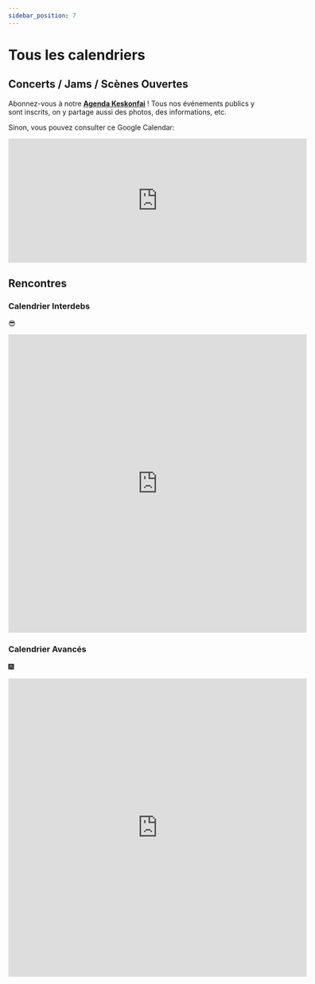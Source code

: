 ```yaml
---
sidebar_position: 7
---
```


# Tous les calendriers

## Concerts / Jams / Scènes Ouvertes

Abonnez-vous à notre **[Agenda Keskonfai](https://keskonfai.fr/@asso_zikapanam)** ! Tous nos événements publics y sont inscrits, on y partage aussi des photos, des informations, etc.

Sinon, vous pouvez consulter ce Google Calendar:

<iframe src="https://calendar.google.com/calendar/embed?height=250&wkst=2&ctz=Europe%2FParis&bgcolor=%23ffffff&mode=AGENDA&showTz=0&showCalendars=0&showTabs=0&showPrint=0&title=Soir%C3%A9es%20Asso%20Zikapanam&src=ZDE4MjkyNTFjMmU0N2I3N2ZiYTIxNWY4ZmZhMWQxNDZkOTk4NzNmMDI2ZTM5NmM2MjQzM2QzZTZkZDA5MWE0NUBncm91cC5jYWxlbmRhci5nb29nbGUuY29t&color=%233F51B5" width="600" height="250" frameborder="0" scrolling="no"></iframe>

## Rencontres

### Calendrier Interdebs

 😎

<iframe src="https://calendar.google.com/calendar/embed?height=600&wkst=2&ctz=Europe%2FParis&bgcolor=%23ffffff&showPrint=0&showTabs=0&showCalendars=0&showTz=0&mode=AGENDA&src=Ym9vNzBuYmFva3VtZDNobTBzN29vMmg3M3BrZ3E4OXFAaW1wb3J0LmNhbGVuZGFyLmdvb2dsZS5jb20&color=%234285F4"  width="600" height="600" frameborder="0" scrolling="no"></iframe>

### Calendrier Avancés

 🎆

<iframe src="https://calendar.google.com/calendar/embed?height=600&wkst=2&ctz=Europe%2FParis&bgcolor=%23ffffff&showPrint=0&showTabs=0&showCalendars=0&showTz=0&mode=AGENDA&src=dm04NWd0NDVxcjl0cXAzamgyanJka2I4NW12ZDJqdjJAaW1wb3J0LmNhbGVuZGFyLmdvb2dsZS5jb20&color=%239E69AF"  width="600" height="600" frameborder="0" scrolling="no"></iframe>